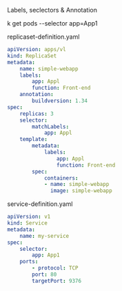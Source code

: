 Labels, seclectors & Annotation


k get pods --selector app=App1


replicaset-definition.yaml
```yaml
apiVersion: apps/vl
kind: ReplicaSet
metadata:
    name: simple-webapp
    labels:
        app: Appl
        function: Front-end
    annotation:
        buildversion: 1.34
spec:
    replicas: 3
    selector:
        matchLabels:
            app: Appl
    template:
        metadata:
            labels:
                app: Appl
                function: Front-end
        spec:
            containers:
            - name: simple-webapp
              image: simple-webapp
```


service-definition.yaml
```yaml
apiVersion: v1
kind: Service
metadata:
    name: my-service
spec:
    selector:
        app: App1
    ports:
        - protocol: TCP
        port: 80
        targetPort: 9376
```